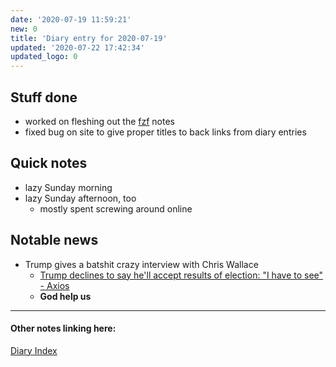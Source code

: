 ```yaml
---
date: '2020-07-19 11:59:21'
new: 0
title: 'Diary entry for 2020-07-19'
updated: '2020-07-22 17:42:34'
updated_logo: 0
---
```

## Stuff done
* worked on fleshing out the [fzf](/fzf) notes
* fixed bug on site to give proper titles to back links from diary entries

## Quick notes
* lazy Sunday morning
* lazy Sunday afternoon, too
  * mostly spent screwing around online

## Notable news
* Trump gives a batshit crazy interview with Chris Wallace
  * [Trump declines to say he'll accept results of election: "I have to see" - Axios](https://www.axios.com/trump-election-rigged-da605666-7a05-4633-b216-d7adcfefa97e.html)
  * **God help us**


---
#### Other notes linking here:

[Diary Index](/diary)
